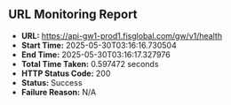 ## URL Monitoring Report

- **URL:** https://api-gw1-prod1.fisglobal.com/gw/v1/health
- **Start Time:** 2025-05-30T03:16:16.730504
- **End Time:** 2025-05-30T03:16:17.327976
- **Total Time Taken:** 0.597472 seconds
- **HTTP Status Code:** 200
- **Status:** Success
- **Failure Reason:** N/A
